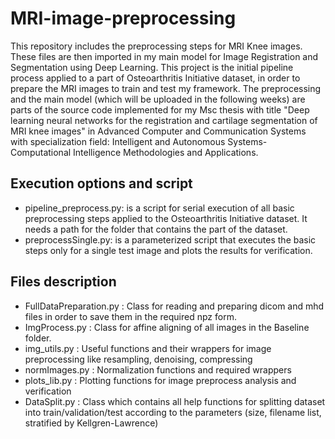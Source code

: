 # MRI-image-preprocessing
This repository includes the preprocessing steps for MRI Knee images. These files are then imported in my main model for Image Registration and Segmentation using Deep Learning. This project is the initial pipeline process applied to a part of Osteoarthritis Initiative dataset, in order to prepare the MRI images to train and test my framework. The preprocessing and the main model (which will be uploaded in the following weeks) are parts of the source code implemented for my Msc thesis with title "Deep learning neural networks for the registration and cartilage segmentation of MRI knee images" in Advanced Computer and Communication Systems with specialization field: Intelligent and Autonomous Systems-Computational Intelligence Methodologies and Applications.

## Execution options and script
* pipeline_preprocess.py: is a script for serial execution of all basic preprocessing steps applied to the Osteoarthritis Initiative dataset. It needs a path for the folder that contains the part of the dataset.
* preprocessSingle.py: is a parameterized script that executes the basic steps only for a single test image and plots the results for verification.

## Files description
* FullDataPreparation.py : Class for reading and preparing dicom and mhd files in order to save them in the required npz form.
* ImgProcess.py :  Class for affine aligning of all images in the Baseline folder.
* img_utils.py : Useful functions and their wrappers for image preprocessing like resampling, denoising, compressing
* normImages.py : Normalization functions and required wrappers
* plots_lib.py : Plotting functions for image preprocess analysis and verification
* DataSplit.py : Class which contains all help functions for splitting dataset into train/validation/test according to the parameters (size, filename list, stratified by Kellgren-Lawrence)
